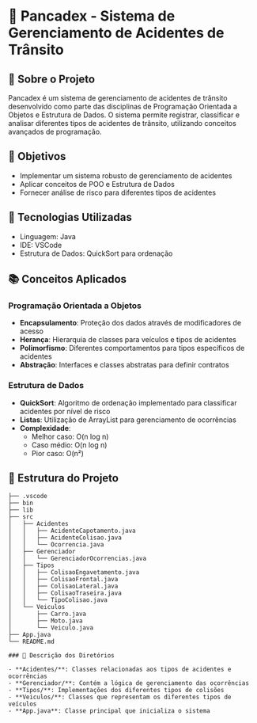 # 🚗 Pancadex - Sistema de Gerenciamento de Acidentes de Trânsito

## 📝 Sobre o Projeto
Pancadex é um sistema de gerenciamento de acidentes de trânsito desenvolvido como parte das disciplinas de Programação Orientada a Objetos e Estrutura de Dados. O sistema permite registrar, classificar e analisar diferentes tipos de acidentes de trânsito, utilizando conceitos avançados de programação.

## 🎯 Objetivos
- Implementar um sistema robusto de gerenciamento de acidentes
- Aplicar conceitos de POO e Estrutura de Dados
- Fornecer análise de risco para diferentes tipos de acidentes

## 🔧 Tecnologias Utilizadas
- Linguagem: Java
- IDE: VSCode
- Estrutura de Dados: QuickSort para ordenação

## 📚 Conceitos Aplicados

### Programação Orientada a Objetos
- **Encapsulamento**: Proteção dos dados através de modificadores de acesso
- **Herança**: Hierarquia de classes para veículos e tipos de acidentes
- **Polimorfismo**: Diferentes comportamentos para tipos específicos de acidentes
- **Abstração**: Interfaces e classes abstratas para definir contratos

### Estrutura de Dados
- **QuickSort**: Algoritmo de ordenação implementado para classificar acidentes por nível de risco
- **Listas**: Utilização de ArrayList para gerenciamento de ocorrências
- **Complexidade**:
  - Melhor caso: O(n log n)
  - Caso médio: O(n log n)
  - Pior caso: O(n²)

## 📁 Estrutura do Projeto

``` PANCADEX
├── .vscode
├── bin
├── lib
├── src
│   ├── Acidentes
│   │   ├── AcidenteCapotamento.java
│   │   ├── AcidenteColisao.java
│   │   └── Ocorrencia.java
│   ├── Gerenciador
│   │   └── GerenciadorOcorrencias.java
│   ├── Tipos
│   │   ├── ColisaoEngavetamento.java
│   │   ├── ColisaoFrontal.java
│   │   ├── ColisaoLateral.java
│   │   ├── ColisaoTraseira.java
│   │   └── TipoColisao.java
│   └── Veiculos
│       ├── Carro.java
│       ├── Moto.java
│       └── Veiculo.java
├── App.java
└── README.md 

### 📂 Descrição dos Diretórios

- **Acidentes/**: Classes relacionadas aos tipos de acidentes e ocorrências
- **Gerenciador/**: Contém a lógica de gerenciamento das ocorrências
- **Tipos/**: Implementações dos diferentes tipos de colisões
- **Veiculos/**: Classes que representam os diferentes tipos de veículos
- **App.java**: Classe principal que inicializa o sistema

